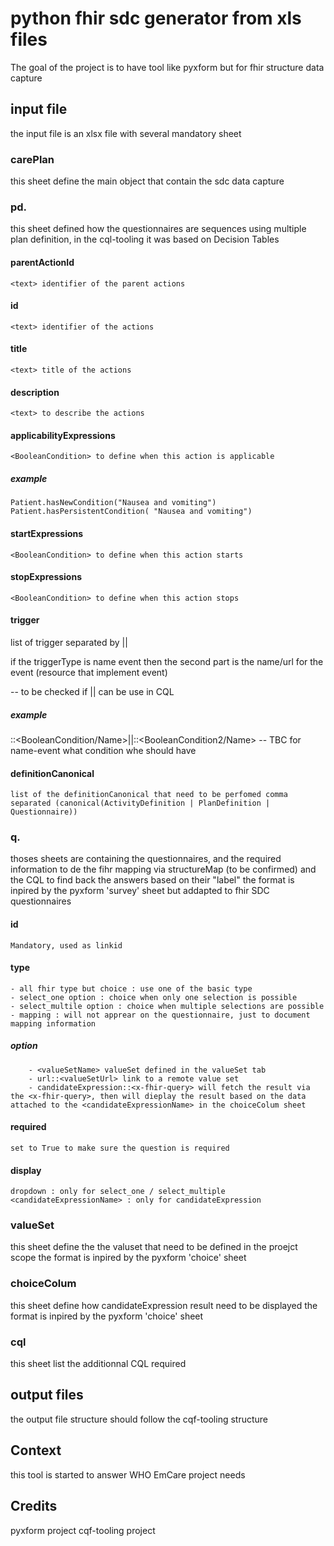# python fhir sdc generator from xls files

The goal of the project is to have tool like pyxform but for fhir structure data capture

## input file

the input file is an xlsx file with several mandatory sheet



### carePlan

this sheet define the main object that contain the sdc data capture

### pd.<planDefinitionReference>

this sheet defined how the questionnaires are sequences using multiple plan definition, in the cql-tooling it was based on Decision Tables
#### parentActionId
    <text> identifier of the parent actions 
#### id
    <text> identifier of the actions 
#### title
    <text> title of the actions
#### description
    <text> to describe the actions
#### applicabilityExpressions
    <BooleanCondition> to define when this action is applicable

##### example 
    Patient.hasNewCondition("Nausea and vomiting")
    Patient.hasPersistentCondition( "Nausea and vomiting")
#### startExpressions
    <BooleanCondition> to define when this action starts

#### stopExpressions
    <BooleanCondition> to define when this action stops
#### trigger
  list of trigger separated by  ||

  if the triggerType is name event then the second part is the name/url for the event (resource that implement event)

  -- to be checked if || can be use in CQL
##### example
  <triggerType>::<BooleanCondition/Name>||<triggerType2>::<BooleanCondition2/Name>
  -- TBC for name-event what condition  whe should have

#### definitionCanonical 
    list of the definitionCanonical that need to be perfomed comma separated (canonical(ActivityDefinition | PlanDefinition | Questionnaire))

### q.<questionnaireReference>

thoses sheets are containing the questionnaires, and the required information to de the fihr mapping via structureMap (to be confirmed) and the CQL to find back the answers based on their "label"
the format is inpired by the pyxform 'survey' sheet but addapted to fhir SDC questionnaires



#### id 
    Mandatory, used as linkid

#### type
    - all fhir type but choice : use one of the basic type
    - select_one option : choice when only one selection is possible
    - select_multile option : choice when multiple selections are possible
    - mapping : will not apprear on the questionnaire, just to document mapping information
##### option
        - <valueSetName> valueSet defined in the valueSet tab 
        - url::<valueSetUrl> link to a remote value set
        - candidateExpression::<x-fhir-query> will fetch the result via the <x-fhir-query>, then will dieplay the result based on the data attached to the <candidateExpressionName> in the choiceColum sheet

#### required
    set to True to make sure the question is required

#### display
    dropdown : only for select_one / select_multiple
    <candidateExpressionName> : only for candidateExpression
### valueSet

this sheet define the the valuset that need to be defined in the proejct scope
the format is inpired by the pyxform 'choice' sheet

### choiceColum

this sheet define how candidateExpression result need to be displayed
the format is inpired by the pyxform 'choice' sheet

### cql

this sheet list the additionnal CQL required 

## output files

the output file structure should follow the cqf-tooling structure

## Context

this tool is started to answer WHO EmCare project needs
## Credits

 
pyxform project
cqf-tooling project